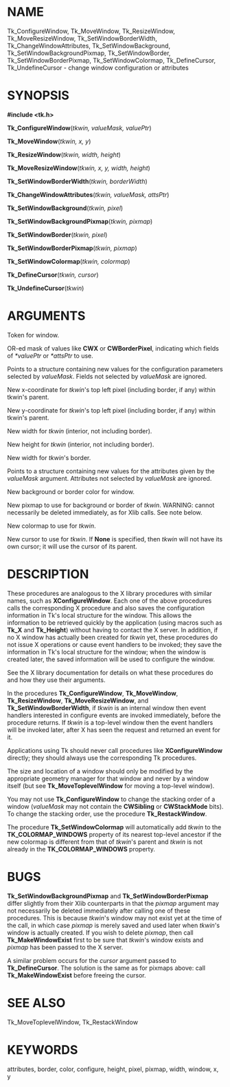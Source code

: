 # NAME

Tk_ConfigureWindow, Tk_MoveWindow, Tk_ResizeWindow, Tk_MoveResizeWindow,
Tk_SetWindowBorderWidth, Tk_ChangeWindowAttributes,
Tk_SetWindowBackground, Tk_SetWindowBackgroundPixmap,
Tk_SetWindowBorder, Tk_SetWindowBorderPixmap, Tk_SetWindowColormap,
Tk_DefineCursor, Tk_UndefineCursor - change window configuration or
attributes

# SYNOPSIS

**#include \<tk.h\>**

**Tk_ConfigureWindow**(*tkwin, valueMask, valuePtr*)

**Tk_MoveWindow**(*tkwin, x, y*)

**Tk_ResizeWindow**(*tkwin, width, height*)

**Tk_MoveResizeWindow**(*tkwin, x, y, width, height*)

**Tk_SetWindowBorderWidth**(*tkwin, borderWidth*)

**Tk_ChangeWindowAttributes**(*tkwin, valueMask, attsPtr*)

**Tk_SetWindowBackground**(*tkwin, pixel*)

**Tk_SetWindowBackgroundPixmap**(*tkwin, pixmap*)

**Tk_SetWindowBorder**(*tkwin, pixel*)

**Tk_SetWindowBorderPixmap**(*tkwin, pixmap*)

**Tk_SetWindowColormap**(*tkwin, colormap*)

**Tk_DefineCursor**(*tkwin, cursor*)

**Tk_UndefineCursor**(*tkwin*)

# ARGUMENTS

Token for window.

OR-ed mask of values like **CWX** or **CWBorderPixel**, indicating which
fields of *\*valuePtr* or *\*attsPtr* to use.

Points to a structure containing new values for the configuration
parameters selected by *valueMask*. Fields not selected by *valueMask*
are ignored.

New x-coordinate for *tkwin*\'s top left pixel (including border, if
any) within tkwin\'s parent.

New y-coordinate for *tkwin*\'s top left pixel (including border, if
any) within tkwin\'s parent.

New width for *tkwin* (interior, not including border).

New height for *tkwin* (interior, not including border).

New width for *tkwin*\'s border.

Points to a structure containing new values for the attributes given by
the *valueMask* argument. Attributes not selected by *valueMask* are
ignored.

New background or border color for window.

New pixmap to use for background or border of *tkwin*. WARNING: cannot
necessarily be deleted immediately, as for Xlib calls. See note below.

New colormap to use for *tkwin*.

New cursor to use for *tkwin*. If **None** is specified, then *tkwin*
will not have its own cursor; it will use the cursor of its parent.

# DESCRIPTION

These procedures are analogous to the X library procedures with similar
names, such as **XConfigureWindow**. Each one of the above procedures
calls the corresponding X procedure and also saves the configuration
information in Tk\'s local structure for the window. This allows the
information to be retrieved quickly by the application (using macros
such as **Tk_X** and **Tk_Height**) without having to contact the X
server. In addition, if no X window has actually been created for
*tkwin* yet, these procedures do not issue X operations or cause event
handlers to be invoked; they save the information in Tk\'s local
structure for the window; when the window is created later, the saved
information will be used to configure the window.

See the X library documentation for details on what these procedures do
and how they use their arguments.

In the procedures **Tk_ConfigureWindow**, **Tk_MoveWindow**,
**Tk_ResizeWindow**, **Tk_MoveResizeWindow**, and
**Tk_SetWindowBorderWidth**, if *tkwin* is an internal window then event
handlers interested in configure events are invoked immediately, before
the procedure returns. If *tkwin* is a top-level window then the event
handlers will be invoked later, after X has seen the request and
returned an event for it.

Applications using Tk should never call procedures like
**XConfigureWindow** directly; they should always use the corresponding
Tk procedures.

The size and location of a window should only be modified by the
appropriate geometry manager for that window and never by a window
itself (but see **Tk_MoveToplevelWindow** for moving a top-level
window).

You may not use **Tk_ConfigureWindow** to change the stacking order of a
window (*valueMask* may not contain the **CWSibling** or **CWStackMode**
bits). To change the stacking order, use the procedure
**Tk_RestackWindow**.

The procedure **Tk_SetWindowColormap** will automatically add *tkwin* to
the **TK_COLORMAP_WINDOWS** property of its nearest top-level ancestor
if the new colormap is different from that of *tkwin*\'s parent and
*tkwin* is not already in the **TK_COLORMAP_WINDOWS** property.

# BUGS

**Tk_SetWindowBackgroundPixmap** and **Tk_SetWindowBorderPixmap** differ
slightly from their Xlib counterparts in that the *pixmap* argument may
not necessarily be deleted immediately after calling one of these
procedures. This is because *tkwin*\'s window may not exist yet at the
time of the call, in which case *pixmap* is merely saved and used later
when *tkwin*\'s window is actually created. If you wish to delete
*pixmap*, then call **Tk_MakeWindowExist** first to be sure that
*tkwin*\'s window exists and *pixmap* has been passed to the X server.

A similar problem occurs for the *cursor* argument passed to
**Tk_DefineCursor**. The solution is the same as for pixmaps above: call
**Tk_MakeWindowExist** before freeing the cursor.

# SEE ALSO

Tk_MoveToplevelWindow, Tk_RestackWindow

# KEYWORDS

attributes, border, color, configure, height, pixel, pixmap, width,
window, x, y

<!---
Copyright (c) 1990-1993 The Regents of the University of California
Copyright (c) 1994-1996 Sun Microsystems, Inc
-->

